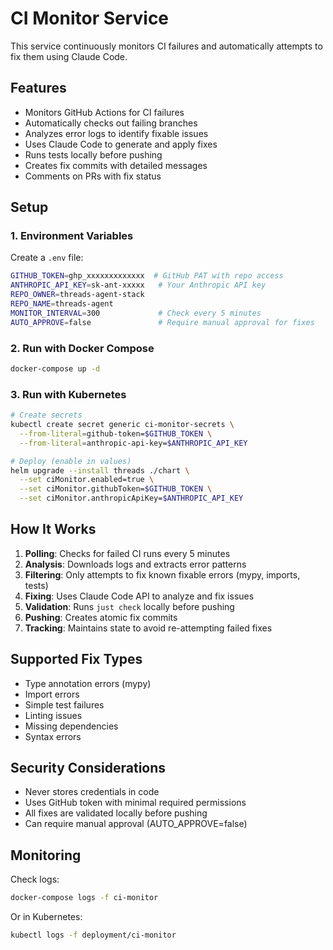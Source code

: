 # CI Monitor Service

This service continuously monitors CI failures and automatically attempts to fix them using Claude Code.

## Features

- Monitors GitHub Actions for CI failures
- Automatically checks out failing branches
- Analyzes error logs to identify fixable issues
- Uses Claude Code to generate and apply fixes
- Runs tests locally before pushing
- Creates fix commits with detailed messages
- Comments on PRs with fix status

## Setup

### 1. Environment Variables

Create a `.env` file:

```bash
GITHUB_TOKEN=ghp_xxxxxxxxxxxxx  # GitHub PAT with repo access
ANTHROPIC_API_KEY=sk-ant-xxxxx   # Your Anthropic API key
REPO_OWNER=threads-agent-stack
REPO_NAME=threads-agent
MONITOR_INTERVAL=300             # Check every 5 minutes
AUTO_APPROVE=false               # Require manual approval for fixes
```

### 2. Run with Docker Compose

```bash
docker-compose up -d
```

### 3. Run with Kubernetes

```bash
# Create secrets
kubectl create secret generic ci-monitor-secrets \
  --from-literal=github-token=$GITHUB_TOKEN \
  --from-literal=anthropic-api-key=$ANTHROPIC_API_KEY

# Deploy (enable in values)
helm upgrade --install threads ./chart \
  --set ciMonitor.enabled=true \
  --set ciMonitor.githubToken=$GITHUB_TOKEN \
  --set ciMonitor.anthropicApiKey=$ANTHROPIC_API_KEY
```

## How It Works

1. **Polling**: Checks for failed CI runs every 5 minutes
2. **Analysis**: Downloads logs and extracts error patterns
3. **Filtering**: Only attempts to fix known fixable errors (mypy, imports, tests)
4. **Fixing**: Uses Claude Code API to analyze and fix issues
5. **Validation**: Runs `just check` locally before pushing
6. **Pushing**: Creates atomic fix commits
7. **Tracking**: Maintains state to avoid re-attempting failed fixes

## Supported Fix Types

- Type annotation errors (mypy)
- Import errors
- Simple test failures
- Linting issues
- Missing dependencies
- Syntax errors

## Security Considerations

- Never stores credentials in code
- Uses GitHub token with minimal required permissions
- All fixes are validated locally before pushing
- Can require manual approval (AUTO_APPROVE=false)

## Monitoring

Check logs:
```bash
docker-compose logs -f ci-monitor
```

Or in Kubernetes:
```bash
kubectl logs -f deployment/ci-monitor
```
